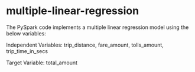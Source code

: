 # multiple-linear-regression
The PySpark code implements a multiple linear regression model using the below variables:

Independent Variables: trip_distance, fare_amount, tolls_amount, trip_time_in_secs

Target Variable: total_amount
